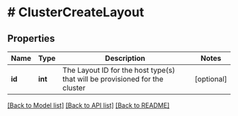 # # ClusterCreateLayout

## Properties

Name | Type | Description | Notes
------------ | ------------- | ------------- | -------------
**id** | **int** | The Layout ID for the host type(s) that will be provisioned for the cluster | [optional]

[[Back to Model list]](../../README.md#models) [[Back to API list]](../../README.md#endpoints) [[Back to README]](../../README.md)
